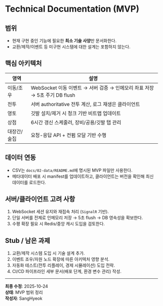 ﻿
# Technical Documentation (MVP)

## 범위
- 현재 구현 중인 기능에 필요한 **최소 기술 사양**만 문서화한다.
- 교환/제작/이벤트 등 미구현 시스템에 대한 설계는 포함하지 않는다.

## 핵심 아키텍처
| 영역 | 설명 |
| --- | --- |
| 이동/조우 | WebSocket 이동 이벤트 → 서버 검증 → 인메모리 좌표 저장 → 5초 주기 DB flush |
| 전투 | 서버 authoritative 전투 계산, 로그 재생은 클라이언트 |
| 영토 | 깃발 설치/제거 시 청크 기반 비트맵 업데이트 |
| 상점 | 6시간 갱신 스케줄러, 장비/공용/깃발 탭 관리 |
| 대장간/술집 | 요청-응답 API + 컨펌 모달 기반 수행 |

## 데이터 연동
- CSV는 `docs/02-data/README.md`에 명시된 MVP 파일만 사용한다.
- 메타데이터 배포 시 manifest를 업데이트하고, 클라이언트는 버전을 확인해 최신 데이터를 로드한다.

## 서버/클라이언트 고려 사항
1. WebSocket 세션 유지와 재접속 처리 (`SignalR` 기반).  
2. 단일 서버를 전제로 인메모리 저장 → 5초 flush → DB 영속성을 확보한다.  
3. 수평 확장 필요 시 Redis/중앙 캐시 도입을 검토한다.

## Stub / 남은 과제
1. 교환/제작 시스템 도입 시 기술 설계 추가.  
2. 이벤트 조우/자원 노드 확장에 따른 아키텍처 영향 분석.  
3. 자동화 테스트(전투 리플레이, 경제 시뮬레이션) 도입 전략.  
4. CI/CD 파이프라인 세부 문서(배포 단계, 환경 변수 관리) 작성.

---
**최종 수정**: 2025-10-24  
**상태**: MVP 범위 정리  
**작성자**: SangHyeok

